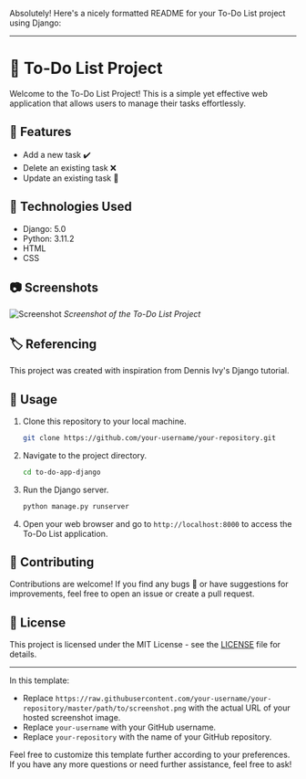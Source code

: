 Absolutely! Here's a nicely formatted README for your To-Do List project using Django:

---

# 📝 To-Do List Project

Welcome to the To-Do List Project! This is a simple yet effective web application that allows users to manage their tasks effortlessly.

## 🌟 Features

- Add a new task ✔️
- Delete an existing task ❌
- Update an existing task 🔄

## 🚀 Technologies Used

- Django: 5.0
- Python: 3.11.2
- HTML
- CSS

## 📷 Screenshots

![Screenshot](https://raw.githubusercontent.com/your-username/your-repository/master/path/to/screenshot.png)
*Screenshot of the To-Do List Project*

## 🏷️ Referencing

This project was created with inspiration from Dennis Ivy's Django tutorial.

## 📖 Usage

1. Clone this repository to your local machine.
   ```bash
   git clone https://github.com/your-username/your-repository.git
   ```

2. Navigate to the project directory.
   ```bash
   cd to-do-app-django
   ```

3. Run the Django server.
   ```bash
   python manage.py runserver
   ```

4. Open your web browser and go to `http://localhost:8000` to access the To-Do List application.

## 🤝 Contributing

Contributions are welcome! If you find any bugs 🐛 or have suggestions for improvements, feel free to open an issue or create a pull request.

## 📝 License

This project is licensed under the MIT License - see the [LICENSE](LICENSE) file for details.

---

In this template:
- Replace `https://raw.githubusercontent.com/your-username/your-repository/master/path/to/screenshot.png` with the actual URL of your hosted screenshot image.
- Replace `your-username` with your GitHub username.
- Replace `your-repository` with the name of your GitHub repository.

Feel free to customize this template further according to your preferences. If you have any more questions or need further assistance, feel free to ask!
